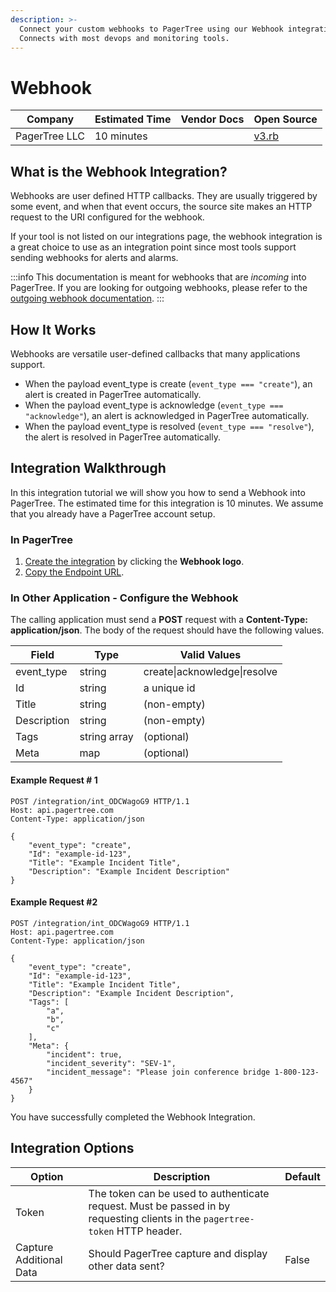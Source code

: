 ```yaml
---
description: >-
  Connect your custom webhooks to PagerTree using our Webhook integration.
  Connects with most devops and monitoring tools.
---
```


# Webhook

| Company       | Estimated Time | Vendor Docs | Open Source                                                                                                                |
| ------------- | -------------- | ----------- | -------------------------------------------------------------------------------------------------------------------------- |
| PagerTree LLC | 10 minutes     |             | [v3.rb](https://github.com/PagerTree/pager\_tree-integrations/blob/main/app/models/pager\_tree/integrations/webhook/v3.rb) |

## What is the Webhook Integration?

Webhooks are user defined HTTP callbacks. They are usually triggered by some event, and when that event occurs, the source site makes an HTTP request to the URI configured for the webhook.

If your tool is not listed on our integrations page, the webhook integration is a great choice to use as an integration point since most tools support sending webhooks for alerts and alarms.

:::info
This documentation is meant for webhooks that are _incoming_ into PagerTree. If you are looking for outgoing webhooks, please refer to the [outgoing webhook documentation](outgoing-webhook.md).
:::

## **How It Works**

Webhooks are versatile user-defined callbacks that many applications support.

* When the payload event\_type is create (`event_type === "create"`), an alert is created in PagerTree automatically.
* When the payload event\_type is acknowledge (`event_type === "acknowledge"`), an alert is acknowledged in PagerTree automatically.
* When the payload event\_type is resolved (`event_type === "resolve"`), the alert is resolved in PagerTree automatically.

## Integration Walkthrough

In this integration tutorial we will show you how to send a Webhook into PagerTree. The estimated time for this integration is 10 minutes. We assume that you already have a PagerTree account setup.

### In PagerTree

1. [Create the integration](introduction.md#create-an-integration) by clicking the **Webhook logo**.
2. [Copy the Endpoint URL](introduction.md#copy-the-endpoint-url).

### **In Other Application - Configure the Webhook**

The calling application must send a **POST** request with a **Content-Type: application/json**. The body of the request should have the following values.

| Field       | Type         | Valid Values                 |
| ----------- | ------------ | ---------------------------- |
| event\_type | string       | create\|acknowledge\|resolve |
| Id          | string       | a unique id                  |
| Title       | string       | (non-empty)                  |
| Description | string       | (non-empty)                  |
| Tags        | string array | (optional)                   |
| Meta        | map          | (optional)                   |

#### Example Request # 1

```
POST /integration/int_ODCWagoG9 HTTP/1.1
Host: api.pagertree.com
Content-Type: application/json

{
	"event_type": "create",
	"Id": "example-id-123",
	"Title": "Example Incident Title",
	"Description": "Example Incident Description"
}
```

#### Example Request #2

```
POST /integration/int_ODCWagoG9 HTTP/1.1
Host: api.pagertree.com
Content-Type: application/json

{
	"event_type": "create",
	"Id": "example-id-123",
	"Title": "Example Incident Title",
	"Description": "Example Incident Description",
	"Tags": [
		"a",
		"b",
		"c"
	],
	"Meta": {
		"incident": true,
		"incident_severity": "SEV-1",
		"incident_message": "Please join conference bridge 1-800-123-4567"
	}
}
```

You have successfully completed the Webhook Integration.

## Integration Options

| Option                  | Description                                                                                                                  | Default |
| ----------------------- | ---------------------------------------------------------------------------------------------------------------------------- | ------- |
| Token                   | The token can be used to authenticate request. Must be passed in by requesting clients in the `pagertree-token` HTTP header. |         |
| Capture Additional Data | Should PagerTree capture and display other data sent?                                                                        | False   |
